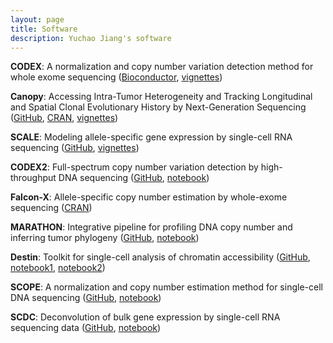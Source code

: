 ```yaml
---
layout: page
title: Software
description: Yuchao Jiang's software
---
```




**CODEX**: A normalization and copy number variation detection method for whole exome sequencing ([Bioconductor](http://www.bioconductor.org/packages/release/bioc/html/CODEX.html), [vignettes](http://www.bioconductor.org/packages/release/bioc/vignettes/CODEX/inst/doc/CODEX_vignettes.pdf))

**Canopy**: Accessing Intra-Tumor Heterogeneity and Tracking Longitudinal and Spatial Clonal Evolutionary History by Next-Generation Sequencing ([GitHub](https://github.com/yuchaojiang/Canopy), [CRAN](https://cran.r-project.org/web/packages/Canopy/index.html), [vignettes](https://cran.rstudio.com/web/packages/Canopy/vignettes/Canopy_vignettes.pdf))

**SCALE**: Modeling allele-specific gene expression by single-cell RNA sequencing ([GitHub](https://github.com/yuchaojiang/SCALE), [vignettes](https://github.com/yuchaojiang/SCALE/blob/master/demo/SCALE_vignettes.pdf))

**CODEX2**: Full-spectrum copy number variation detection by high-throughput DNA sequencing ([GitHub](https://github.com/yuchaojiang/CODEX2), [notebook](http://htmlpreview.github.io/?https://github.com/yuchaojiang/CODEX2/blob/master/demo/CODEX2.html))

**Falcon-X**: Allele-specific copy number estimation by whole-exome sequencing ([CRAN](https://CRAN.R-project.org/package=falconx))

**MARATHON**: Integrative pipeline for profiling DNA copy number and inferring tumor phylogeny ([GitHub](https://github.com/yuchaojiang/MARATHON), [notebook](https://rawgit.com/yuchaojiang/MARATHON/master/notebook/MARATHON.html))

**Destin**: Toolkit for single-cell analysis of chromatin accessibility ([GitHub](https://github.com/urrutiag/destin), [notebook1](https://rawgit.com/urrutiag/destin/master/package/vignettes/destinBuenrostroMouse.html), [notebook2](https://rawgit.com/urrutiag/destin/master/package/vignettes/destinPreisslP56.html))

**SCOPE**: A normalization and copy number estimation method for single-cell DNA
sequencing ([GitHub](https://github.com/rujinwang/SCOPE), [notebook](http://htmlpreview.github.io/?https://github.com/rujinwang/SCOPE/blob/master/SCOPE_tutorial.html))

**SCDC**: Deconvolution of bulk gene expression by single-cell RNA sequencing data ([GitHub](https://meichendong.github.io/SCDC), [notebook](https://meichendong.github.io/SCDC/articles/SCDC.html))
